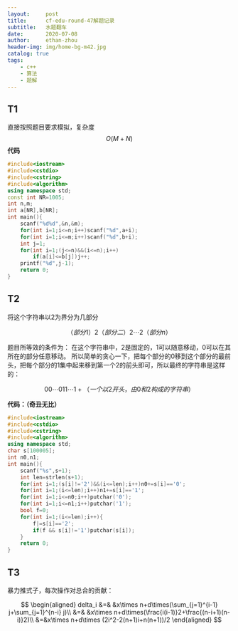 ```yaml
---
layout:     post
title:      cf-edu-round-47解题记录
subtitle:   水题翻车
date:       2020-07-08
author:     ethan-zhou
header-img: img/home-bg-m42.jpg
catalog: true
tags:
    - c++
    - 算法
    - 题解
---
```

## T1
直接按照题目要求模拟，复杂度$$O(M+N)$$
**代码**
```cpp
#include<iostream>
#include<cstdio>
#include<cstring>
#include<algorithm>
using namespace std;
const int NR=1005;
int n,m;
int a[NR],b[NR];
int main(){
	scanf("%d%d",&n,&m);
	for(int i=1;i<=n;i++)scanf("%d",a+i);
	for(int i=1;i<=m;i++)scanf("%d",b+i);
	int j=1;
	for(int i=1;(j<=n)&&(i<=n);i++)
		if(a[i]<=b[j])j++;
	printf("%d",j-1);
	return 0;
}

```
## T2
将这个字符串以2为界分为几部分

$$（部分1）2（部分二）2\cdots2（部分n）$$

题目所等效的条件为：
在这个字符串中，2是固定的，1可以随意移动，0可以在其所在的部分任意移动。
所以简单的贪心一下，把每个部分的0移到这个部分的最前头，把每个部分的1集中起来移到第一个2的前头即可，所以最终的字符串是这样的：

$$00\cdots011\cdots1 +（一个以2开头，由0和2构成的字符串）$$

**代码：（奇丑无比）**
```cpp
#include<iostream>
#include<cstdio>
#include<cstring>
#include<algorithm>
using namespace std;
char s[100005];
int n0,n1;
int main(){
	scanf("%s",s+1);
	int len=strlen(s+1);
	for(int i=1;(s[i]!='2')&&(i<=len);i++)n0+=s[i]=='0';
	for(int i=1;(i<=len);i++)n1+=s[i]=='1';
	for(int i=1;i<=n0;i++)putchar('0');
	for(int i=1;i<=n1;i++)putchar('1');
	bool f=0;
	for(int i=1;(i<=len);i++){
		f|=s[i]=='2';
		if(f && s[i]!='1')putchar(s[i]);
	}
	return 0;
}

```
## T3
暴力推式子，每次操作对总合的贡献：

$$
\begin{aligned}
delta_i &=& &x\times n+d\times(\sum_{j=1}^{i-1} j+\sum_{j=1}^{n-i} j)\\
&=& &x\times n+d\times(\frac{i(i-1)}2+\frac{(n-i+1)(n-i)}2)\\
&=&x\times n+d\times (2i^2-2(n+1)i+n(n+1))/2
\end{aligned}
$$
<!--stackedit_data:
eyJoaXN0b3J5IjpbLTE0MTc1ODk4MjksMTEzNjk3MzM3MiwtOT
YyMjY1NDIzLDk4NTg4MjI0N119
-->